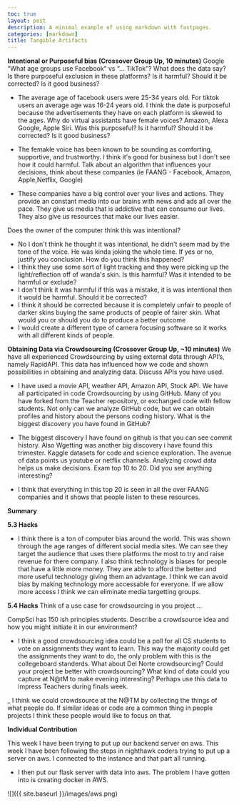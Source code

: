 ```yaml
---
toc: true
layout: post
description: A minimal example of using markdown with fastpages.
categories: [markdown]
title: Tangible Artifacts
---
```


**Intentional or Purposeful bias (Crossover Group Up, 10 minutes)**
Google “What age groups use Facebook” vs “… TikTok”? What does the data say? Is there purposeful exclusion in these platforms? Is it harmful? Should it be corrected? Is it good business?

- The average age of facebook users were 25-34 years old. For tiktok users an average age was 16-24 years old. I think the date is purposeful because the advertisements they have on each platform is skewed to the ages.
Why do virtual assistants have female voices? Amazon, Alexa Google, Apple Siri. Was this purposeful? Is it harmful? Should it be corrected? Is it good business?

- The femakle voice has been known to be sounding as comforting, supportive, and trustworthy. I think it's good for business but I don't see how it could harmful.
Talk about an algorithm that influences your decisions, think about these companies (ie FAANG - Facebook, Amazon, Apple,Netflix, Google)

- These companies have a big control over your lives and actions. They provide an constant media into our brains with news and ads all over the pace. They give us media that is addictive that can consume our lives. They also give us resources that make our lives easier.

Does the owner of the computer think this was intentional?
- No I don't think he thought it was intentional, he didn't seem mad by the tone of the voice. He was kinda joking the whole time.
If yes or no, justify you conclusion.
How do you think this happened? 
- I think they use some sort of light tracking and they were picking up the light/reflection off of wanda's skin. 
Is this harmful? Was it intended to be harmful or exclude?
- I don't think it was harmful if this was a mistake, it is was intentional then it would be harmful.
Should it be corrected?
- I think it should be corrected because it is completely unfair to people of darker skins buying the same products of people of fairer skin.
What would you or should you do to produce a better outcome
- I would create a different type of camera focusing software so it works with all different kinds of people.

**Obtaining Data via Crowdsourcing (Crossover Group Up, ~10 minutes)**
We have all experienced Crowdsourcing by using external data through API’s, namely RapidAPI. This data has influenced how we code and shown possibilities in obtaining and analyzing data. Discuss APIs you have used.

- I have used a movie API, weather API, Amazon API, Stock API.
We have all participated in code Crowdsourcing by using GitHub. Many of you have forked from the Teacher repository, or exchanged code with fellow students. Not only can we analyze GitHub code, but we can obtain profiles and history about the persons coding history. What is the biggest discovery you have found in GitHub?
- The biggest discovery I have found on github is that you can see commit history. Also Wgetting was another big discovery i have found this trimester.
Kaggle datasets for code and science exploration. The avenue of data points us youtube or netflix channels. Analyzing crowd data helps us make decisions. Exam top 10 to 20. Did you see anything interesting?

- I think that everything in this top 20 is seen in all the over FAANG companies and it shows that people listen to these resources.

**Summary** 

**5.3 Hacks**
- I think there is a ton of computer bias around the world. This was shown through the age ranges of different social media sites. We can see they target the audience that uses there platforms the most to try and raise revenue for there company. I also think technology is biases for people that have a little more money. They are able to afford the better and more useful technology giving them an advantage. I think we can avoid bias by making technology more accessable for everyone. If we allow more access I think we can eliminate media targetting groups. 

**5.4 Hacks**
Think of a use case for crowdsourcing in you project …

CompSci has 150 ish principles students. Describe a crowdsource idea and how you might initiate it in our environment? 
- I think a good crowdsourcing idea could be a poll for all CS students to vote on assignments they want to learn. This way the majority could get the assignments they want to do, the only problem with this is the collegeboard standerds.
What about Del Norte crowdsourcing? Could your project be better with crowdsourcing?
What kind of data could you capture at N@tM to make evening interesting? Perhaps use this data to impress Teachers during finals week.

_ I think we could crowdsource at the N@TM by collecting the things of what people do. If similar ideas or code are a common thing in people projects I think these people would like to focus on that.

**Individual Contribution**

This week I have been trying to put up our backend server on aws. This week I have been following the steps in nighthawk coders trying to put up a server on aws. I connected to the instance and that part all running. 

- I then put our flask server with data into aws. The problem I have gotten into is creating docker in AWS.

![]({{ site.baseurl }}/images/aws.png)